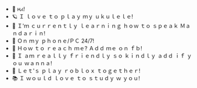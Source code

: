 - 🌷 ԋι!
- 🪐 Ｉ ｌｏｖｅ ｔｏ ｐｌａｙ ｍｙ ｕｋｕｌｅｌｅ!
- 🎀 Ｉ'ｍ ｃｕｒｒｅｎｔｌｙ ｌｅａｒｎｉｎｇ ｈｏｗ ｔｏ ｓｐｅａｋ Ｍａｎｄａｒｉｎ!
- 📱 Ｏｎ ｍｙ ｐｈｏｎｅ/ＰＣ 24/7!
- 🫴 Ｈｏｗ ｔｏ ｒｅａｃｈ ｍｅ? Ａｄｄ ｍｅ ｏｎ ｆｂ!
- 🫶 Ｉ ａｍ ｒｅａｌｌｙ ｆｒｉｅｎｄｌｙ ｓｏ ｋｉｎｄｌｙ ａｄｄ ｉｆ ｙｏｕ ｗａｎｎａ!
- 🧸 Ｌｅｔ'ｓ ｐｌａｙ ｒｏｂｌｏｘ ｔｏｇｅｔｈｅｒ!
- 📚 Ｉ ｗｏｕｌｄ ｌｏｖｅ ｔｏ ｓｔｕｄｙ ｗ ｙｏｕ!
